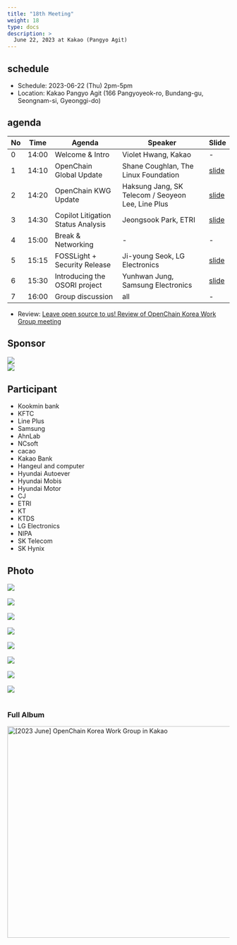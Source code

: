 ```yaml
---
title: "18th Meeting"
weight: 18
type: docs
description: >
  June 22, 2023 at Kakao (Pangyo Agit)
---
```


## schedule

* Schedule: 2023-06-22 (Thu) 2pm-5pm
* Location: Kakao Pangyo Agit (166 Pangyoyeok-ro, Bundang-gu, Seongnam-si, Gyeonggi-do)

## agenda

| No | Time | Agenda | Speaker | Slide |
|----|----|-----------------|------|------|
| 0 | 14:00 | Welcome & Intro | Violet Hwang, Kakao | - |
| 1 | 14:10 | OpenChain Global Update | Shane Coughlan, The Linux Foundation | [slide](https://www.slideshare.net/ShaneCoughlan3/openchain-korea-work-group-meeting-18)  |
| 2 | 14:20 | OpenChain KWG Update | Haksung Jang, SK Telecom / Seoyeon Lee, Line Plus | [slide](./OpenChain_Korea_update_20230622.pdf)  |
| 3 | 14:30 | Copilot Litigation Status Analysis | Jeongsook Park, ETRI | [slide](./Copilot%EC%86%8C%EC%86%A1%EC%A7%84%ED%96%89%ED%98%84%ED%99%A9_ETRI%EB%B0%95%EC%A0%95%EC%88%99-R4.pdf)  |
| 4 | 15:00 | Break & Networking | - | - |
| 5 | 15:15 | FOSSLight + Security Release | Ji-young Seok, LG Electronics | [slide](./230622_FOSSLight_Hub_Security%EA%B8%B0%EB%8A%A5%EC%86%8C%EA%B0%9C.pdf)  |
| 6 | 15:30 | Introducing the OSORI project | Yunhwan Jung, Samsung Electronics | [slide](./OSORI_%EC%98%A4%ED%94%88%EC%B2%B4%EC%9D%B8KWG_20230622_%EB%B0%9C%ED%91%9C-2.pdf)  |
| 7 | 16:00 | Group discussion | all | - |

* Review: [Leave open source to us! Review of OpenChain Korea Work Group meeting](https://tech.kakao.com/2023/07/10/openchain-kwg-18th-meeting/)

## Sponsor

![](nipg-logo.png)
<br>
![](./kakao.png)

## Participant
- Kookmin bank
- KFTC
- Line Plus
- Samsung
- AhnLab
- NCsoft
- cacao
- Kakao Bank
- Hangeul and computer
- Hyundai Autoever
- Hyundai Mobis
- Hyundai Motor
- CJ
- ETRI
- KT
- KTDS
- LG Electronics
- NIPA
- SK Telecom
- SK Hynix

## Photo
![](18_00.jpeg)
<br><br>
![](18_01.jpeg)
<br><br>
![](18_02.jpeg)
<br><br>
![](18_03.jpeg)
<br><br>
![](18_04.jpeg)
<br><br>
![](18_05.jpeg)
<br><br>
![](18_06.jpeg)
<br><br>
![](18_07.jpeg)
<br><br>


### Full Album
<a data-flickr-embed="true" href="https://www.flickr.com/photos/198570149@N05/albums/72177720309271864" title="[2023 June] OpenChain Korea Work Group in Kakao"><img src="https://live.staticflickr.com/65535/52994813939_af4a8d3eb2.jpg" width="640" height="480" alt="[2023 June] OpenChain Korea Work Group in Kakao"/></a><script async src="//embedr.flickr.com/assets/client-code.js" charset="utf-8"></script>

